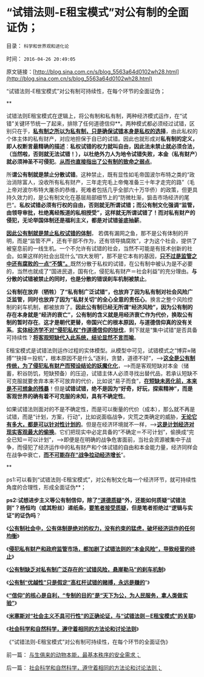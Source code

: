 # “试错法则-E租宝模式”对公有制的全面证伪；

目录： `科学和世界观和进化论` 

时间： `2016-04-26 20:49:05` 

原文链接：[http://blog.sina.com.cn/s/blog_5563a64d0102wh28.html](http://blog.sina.com.cn/s/blog_5563a64d0102wh28.html)

“试错法则-E租宝模式”对公有制可持续性，在每个环节的全面证伪；

**

试错法则E租宝模式在逻辑上，将公有制和私有制，两种经济模式运作，在“试错”关键环节统一了起来，排除了任何道德信仰**。两种模式都必须经过试错，区别只在于，[**私有制之所以为私有制，只是确保试错本身是私权的选择**](../../../2016/4/20/（科学逻辑＋社会进化论）隔离了对“试错法则”的道德攻击.md)，由此私权的个体主体的私有财产，对应地担保于自已的试错。因此也就形成对**私有制的定义，即人权断言最精确的描述**：**私权试错的权力就叫自由，因此法未禁止就必须合法，（当然啦，否则就无法试错！），以杜绝外力人为地令试错失败，本金（私有财产）就必须神圣不可侵犯**。[**从而也直接指出了公有制的致命之弱点**](../../../2016/4/21/公有制“集中试错”，只是加大了政治赌搏的杠杆；.md)。

所**谓公有制就是禁止分散试错**。这种禁止，既有显性如毛帝国波尔布特之类的“政治消除富人，没收所有私有财产，三年走完毛上帝俺准备三十年才走完的路”（毛上帝对波尔布特大屠杀的恭维，死难者包括几乎全部六十万华侨）的政策，但更具持久效力的，是公有制文化在基层局部细节上的“防微杜渐，狙击市场经济的尾巴”。**私权试错必须有行权的自由，否则就无所谓试错；而公有制文化强调“监管，由领导审批，杜绝离经叛道的私相授受”，这样就无所谓试错了！而对私有财产的侵犯，无论举国体制还是福利主义，都是对试错釜底抽薪**。

[**因此公有制就是禁止私权试错的体制**](../../../2016/4/15/试错法则与边际效用的承前启后.md)，
若偶有漏网之鱼，那不是公有体制的开明，而是“监管不严，还有干部不作为，还有领导搞腐败”，才为这个社会，提供了被窒息前的一线生机。一个不允许有试错的社会，当然不可能是有技术创新的社会。如果这样的社会出现什么“四大发明”，那不是它本有的基因，[**只不过是监管之中还有腐败的一点“不慎”。**](../../../2016/3/19/“改革＝保守”，保守为改革，改革为保守维稳；.md)既然分散于私权的试错，在公有制中被认为是不必要的，当然也就成了“国进民退，国有化，侵犯私有财产＝社会利益”的充分理由。**与分散的试错被禁止的同时，也是分散的错误刹车机制被禁止**。

**公有制在放弃（牺牲）了“私有制广泛试错”，也放弃了因为私有制对社会风险广泛监管，同时也放弃了因为“私财关切”的全心全意的责任心**。换言之整个风险控制的刹车机制，都被放弃了。**因此公有制已经无所谓“经济风险”，因为公有制的存在本身就是“经济的衰亡”，公有制的含义就是用经济衰亡作为代价，换取公有制的暂时存在**。**这才是朝代更替，帝国兴亡的根本原因，与道德信仰真的没有关系**。[**实体经济学不对“侵犯私权”作道德信仰的挞伐**](../../../2016/4/23/”信仰“的核心是自利，进步主义只是卫道公有制.md)，剩下就是“集中试错”是否具备可持续性？[**将客观短缺代入此系统，结论显然不言而喻**](../../../2016/4/22/“天下为公”的高杠杆政治赌搏，小民“聚众投资”的罪大恶极.md)。

E租宝模式是试错法则运作过程的实体模型。从模型中可见，试错模式之“博弈≈赌搏”“抉择＝投机”，根本原因不是什么“逐利，贪婪，道德不好”，——>[**这全是公有制传统，为了侵犯私有财产而预设结论的妖魔化化**](../../../2016/4/17/姓公姓私科学观念的分歧，形成现实中一系列“价值冲突”；.md)，——>而是客观短缺对本金（储蓄，积谷防饥，短缺预备）的压迫，试错主体人必须寻找出替代品，若承认短缺不可克服就要舍弃本来不可放弃的代价，比如说“易子而食”，[**在短缺未恶化前，本来是不可想象的残暴**](../../../2014/3/29/公有制困境的客观成因，不可避免的灾难深重，贫穷，停滞，衰亡.md)！但是**试错试错，绝不是因为“好奇，好玩，探索精神”，而是客观世界的确有着不可克服的未知，具有不确定性**。

如果试错法则面对的不是不确定性，而是可以衡量的代价（成本），那么就不再是试错，而是“计划，方案，行动”，比如说面临战争，灾荒之类确定的威胁，[**无论它有多大，都是可以针对性计划的**](../../../2016/3/6/“好战必亡，忘战必危”的社会学解读“传统自杀模式”；.md)。但是在经济环境就不一样，——>[**这是计划经济对现实客观最大的偷换**](../../../2009/5/1/赌场必杀技，市场计划经济行政干预之自欺欺人.md)。它们把现实中必定具备的“不确定＝不可计划”，偷换成“完全已知＝可以计划”，——>即便是在明确的战争危害面前，当社会资源被集中于战争，而侵犯了经济运作中的私有财产和个体试错的自由和本金能力量，经济同样会在战争中衰亡，[**而不可能存在“战争拉动经济增长**](../../../2012/7/8/监管不能创造价值，战争不能拉动技术，和创新教.md)”。

**

ps1:可以看到“试错法则-E租宝模式”，对公有制文化每一个经济环节，就可持续性角度的合理性，形成全面证伪**；

**ps2:试想进步主义等公有制信仰，除了[**“道德质疑**](../../../2010/6/27/道德自省即为善，道德律人必为恶,道德标榜则为邪.md)”外，还能如何质疑“试错法则”？杨恒均（或其粉丝）递纸条，[**要笔者接受质疑**](../../../2013/12/11/欢迎证伪，拒绝质疑！.md)，但是笔者拒绝过“逻辑与实证”的证伪吗**？

《[**公有制社会中，公有体制是绝对的权力，没有约束的猛虎，破坏经济运作的任何均衡**](../../../2016/4/19/被锁在法制笼子的美国公有制，通往奴役之路的三道防线；.md)》

《[**侵犯私有财产和政府监管市场，都加剧了试错法则的“本金风险”，导致经营的终止**](../../../2016/4/20/（科学逻辑＋社会进化论）隔离了对“试错法则”的道德攻击.md)》

《[**公有制缺乏对私有制广泛存在的“试错风险，悬崖勒马”的刹车机制**](../../../2016/4/21/公有制“集中试错”，只是加大了政治赌搏的杠杆；.md)》

《[**公有制“优越性”只是假定“高杠杆试错的赌搏，永远是赚的**](../../../2016/4/22/“天下为公”的高杠杆政治赌搏，小民“聚众投资”的罪大恶极.md)”》

《[**“信仰”的核心是自利，“专制的目的”是“天下为公，为人民服务，拿人类做实验”**](../../../2016/4/23/”信仰“的核心是自利，进步主义只是卫道公有制.md)》

《[**米塞斯对“社会主义不具可行性”的正确论证，与“试错法则－E租宝模式”的关联**](../../../2016/4/24/米塞斯的正确论证，与“试错法则－E租宝模式”的关联；.md)》

《[**社会科学和自然科学，遵守着相同的方法论和讨论法则**](../../../2016/4/25/社会科学和自然科学，遵守着相同的方法论和讨论法则；.md)》

《“试错法则-E租宝模式”对公有制可持续性，在每个环节的全面证伪》

前一篇： [与生俱来的动物本能，最基本秩序的安全需求；](../../../2016/5/9/与生俱来的动物本能，最基本秩序的安全需求；.md)

后一篇： [社会科学和自然科学，遵守着相同的方法论和讨论法则；](../../../2016/4/25/社会科学和自然科学，遵守着相同的方法论和讨论法则；.md)

